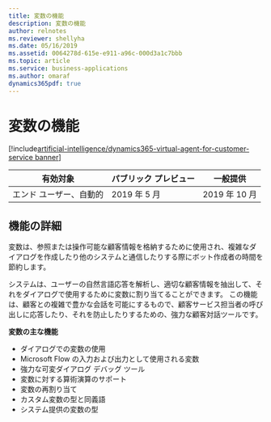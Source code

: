 ```yaml
---
title: 変数の機能
description: 変数の機能
author: relnotes
ms.reviewer: shellyha
ms.date: 05/16/2019
ms.assetid: 0064278d-615e-e911-a96c-000d3a1c7bbb
ms.topic: article
ms.service: business-applications
ms.author: omaraf
dynamics365pdf: true
---
```

# <a name="variable-capabilities"></a>変数の機能
[!include[artificial-intelligence/dynamics365-virtual-agent-for-customer-service banner](../includes/artificial-intelligence/dynamics365-virtual-agent-for-customer-service.md)]

| 有効対象    |  パブリック プレビュー | 一般提供 | 
| ---------- | ---------- |---------- |
|エンド ユーザー、自動的|2019 年 5 月| 2019 年 10 月|






## <a name="feature-details"></a>機能の詳細
<!--feature detail start -->
変数は、参照または操作可能な顧客情報を格納するために使用され、複雑なダイアログを作成したり他のシステムと通信したりする際にボット作成者の時間を節約します。 
 
システムは、ユーザーの自然言語応答を解析し、適切な顧客情報を抽出して、それをダイアログで使用するために変数に割り当てることができます。 この機能は、顧客との複雑で豊かな会話を可能にするもので、顧客サービス担当者の呼び出しに応答したり、それを防止したりするための、強力な顧客対話ツールです。 

**変数の主な機能** 

-  ダイアログでの変数の使用 
-  Microsoft Flow の入力および出力として使用される変数 
-  強力な可変ダイアログ デバッグ ツール 
-  変数に対する算術演算のサポート 
-  変数の再割り当て 
-  カスタム変数の型と同義語 
-  システム提供の変数の型
<!--feature detail end -->










